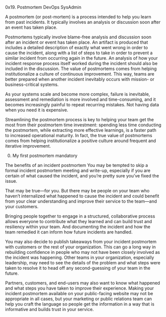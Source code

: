 0x19. Postmortem
DevOps
SysAdmin


A postmortem (or post-mortem) is a process intended to help you learn from past incidents. It typically involves an analysis or discussion soon after an event has taken place.

Postmortems typically involve blame-free analysis and discussion soon after an incident or event has taken place. An artifact is produced that includes a detailed description of exactly what went wrong in order to cause the incident, along with a list of steps to take in order to prevent a similar incident from occurring again in the future. An analysis of how your incident response process itself worked during the incident should also be included in the discussion. The value of postmortems comes from helping institutionalize a culture of continuous improvement. This way, teams are better prepared when another incident inevitably occurs with mission- or business-critical systems.

As your systems scale and become more complex, failure is inevitable, assessment and remediation is more involved and time-consuming, and it becomes increasingly painful to repeat recurring mistakes. Not having data when you need it is expensive.

Streamlining the postmortem process is key to helping your team get the most from their postmortem time investment: spending less time conducting the postmortem, while extracting more effective learnings, is a faster path to increased operational maturity. In fact, the true value of postmortems comes from helping institutionalize a positive culture around frequent and iterative improvement.


0. My first postmortem
mandatory

The benefits of an incident postmortem
You may be tempted to skip a formal incident postmortem meeting and write-up, especially if you are certain of what caused the incident, and you’re pretty sure you’ve fixed the issue. 

That may be true—for you. But there may be people on your team who haven’t internalized what happened to cause the incident and could benefit from your clear understanding and improve their service to the team—and your customers. 

Bringing people together to engage in a structured, collaborative process allows everyone to contribute what they learned and can build trust and resiliency within your team. And documenting the incident and how the team remedied it can inform how future incidents are handled. 

You may also decide to publish takeaways from your incident postmortem with customers or the rest of your organization. This can go a long way in rebuilding confidence in people who may not have been closely involved as the incident was happening. Other teams in your organization, especially leadership, may need to see the details of the problem and what steps were taken to resolve it to head off any second-guessing of your team in the future. 

Partners, customers, and end-users may also want to know what happened and what steps you have taken to improve their experience. Making your incident postmortem available on your public-facing website may not be appropriate in all cases, but your marketing or public relations team can help you craft the language so people get the information in a way that is informative and builds trust in your service.
